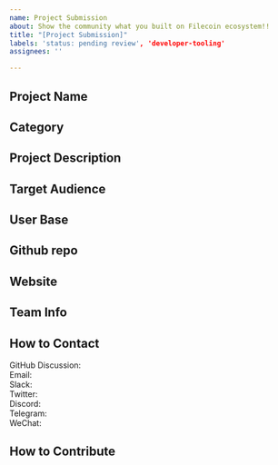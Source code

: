 ```yaml
---
name: Project Submission
about: Show the community what you built on Filecoin ecosystem!!
title: "[Project Submission]"
labels: 'status: pending review', 'developer-tooling'
assignees: ''

---
```


## Project Name <!-- Add your project name here.-->
<!-- Add you project logo here if available-->

## Category 
<!--developer tooling, application, wallet, infrastructure, etc-->

## Project Description
<!--Describe your project in a few sentences. -->

## Target Audience
<!--Describe who will be your project's users-->

## User Base
<!--How many users do you have right now?-->

## Github repo
<!--Attach a link to your GitHub repo if it's OSS-->

## Website
<!--Link your website if available-->

## Team Info
<!-- Introduce your amazing team - how many team members are working on this project and who are they?-->

## How to Contact
GitHub Discussion: <!--Start a disucssion with the community here: https://github.com/filecoin-project/community/discussions/new and attach the link!-->  
Email:  
Slack:  
Twitter:  
Discord:  
Telegram:  
WeChat:  

## How to Contribute
<!--How can the community contribute to your project?-->
